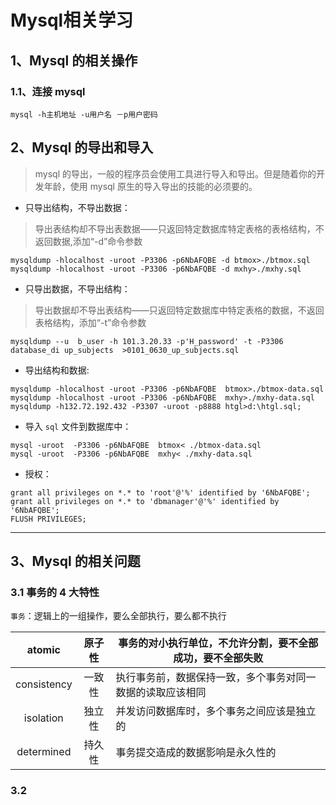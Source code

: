 # Mysql相关学习



## 1、Mysql 的相关操作

###  1.1、连接 mysql

```mysql
mysql -h主机地址 -u用户名 －p用户密码
```



## 2、Mysql 的导出和导入

> mysql 的导出，一般的程序员会使用工具进行导入和导出。但是随着你的开发年龄，使用 mysql 原生的导入导出的技能的必须要的。

- 只导出结构，不导出数据：

> 导出表结构却不导出表数据——只返回特定数据库特定表格的表格结构，不返回数据,添加“-d”命令参数

```mysql
mysqldump -hlocalhost -uroot -P3306 -p6NbAFQBE -d btmox>./btmox.sql
mysqldump -hlocalhost -uroot -P3306 -p6NbAFQBE -d mxhy>./mxhy.sql
```

- 只导出数据，不导出结构：

> 导出数据却不导出表结构——只返回特定数据库中特定表格的数据，不返回表格结构，添加“-t”命令参数

```mysql
mysqldump --u  b_user -h 101.3.20.33 -p'H_password' -t -P3306 database_di up_subjects  >0101_0630_up_subjects.sql
```

- 导出结构和数据:

```mysql
mysqldump -hlocalhost -uroot -P3306 -p6NbAFQBE  btmox>./btmox-data.sql
mysqldump -hlocalhost -uroot -P3306 -p6NbAFQBE  mxhy>./mxhy-data.sql
mysqldump -h132.72.192.432 -P3307 -uroot -p8888 htgl>d:\htgl.sql;
```

- 导入 `sql` 文件到数据库中：

```mysql
mysql -uroot  -P3306 -p6NbAFQBE  btmox< ./btmox-data.sql
mysql -uroot  -P3306 -p6NbAFQBE  mxhy< ./mxhy-data.sql
```

- 授权：

```mysql
grant all privileges on *.* to 'root'@'%' identified by '6NbAFQBE';
grant all privileges on *.* to 'dbmanager'@'%' identified by '6NbAFQBE';
FLUSH PRIVILEGES;
```

---



## 3、Mysql 的相关问题

### 3.1 事务的 4 大特性

`事务`：逻辑上的一组操作，要么全部执行，要么都不执行

|   atomic    | 原子性 | 事务的对小执行单位，不允许分割，要不全部成功，要不全部失败 |
| :---------: | :----: | ---------------------------------------------------------- |
| consistency | 一致性 | 执行事务前，数据保持一致，多个事务对同一数据的读取应该相同 |
|  isolation  | 独立性 | 并发访问数据库时，多个事务之间应该是独立的                 |
| determined  | 持久性 | 事务提交造成的数据影响是永久性的                           |

### 3.2 
